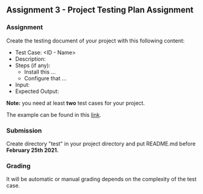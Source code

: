 ## Assignment 3 - Project Testing Plan Assignment

### Assignment

Create the testing document of your project with this following content:
- Test Case:  <ID - Name>
- Description: 
- Steps (if any):
    - Install this ...
    - Configure that ...
- Input:
- Expected Output:

**Note:** you need at least **two** test cases for your project.

The example can be found in this [link](https://github.com/TIC4302/test-repo-2/tree/master/test).

### Submission

Create directory "test" in your project directory and put README.md before 
**February 25th 2021.**

### Grading

It will be automatic or manual grading depends on the complexity of the test
case.

